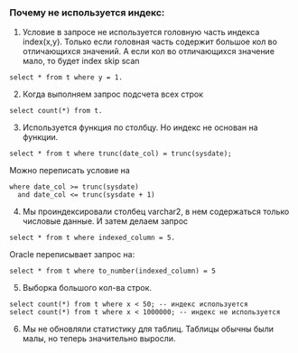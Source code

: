 ### Почему не используется индекс: 
  1. Условие в запросе не используется головную часть индекса index(x,y). Только если головная часть содержит большое кол во отличающихся значений. А если кол во отличающихся значение мало, то будет index skip scan
  ````
  select * from t where y = 1. 
  `````


  2. Когда выполняем запрос подсчета всех строк
  ````
  select count(*) from t. 
  ````
  
  3. Используется функция по столбцу. Но индекс не основан на функции.
  ````
  select * from t where trunc(date_col) = trunc(sysdate);
  ````
  Можно переписать условие на 
  ````
  where date_col >= trunc(sysdate)
    and date_col <= trunc(sysdate + 1)
  ````


  4. Мы проиндексировали столбец varchar2, в нем содержаться только числовые данные. И затем делаем запрос 
  ````
  select * from t where indexed_column = 5. 
  ````
  Oracle переписывает запрос на:
  ````
  select * from t where to_number(indexed_column) = 5
  ````

  5. Выборка большого кол-ва строк.
  ````
  select count(*) from t where x < 50; -- индекс используется
  select count(*) from t where x < 1000000; -- индекс не используется
  ````

  6. Мы не обновляли статистику для таблиц. Таблицы обычны были малы, но теперь значительно выросли.